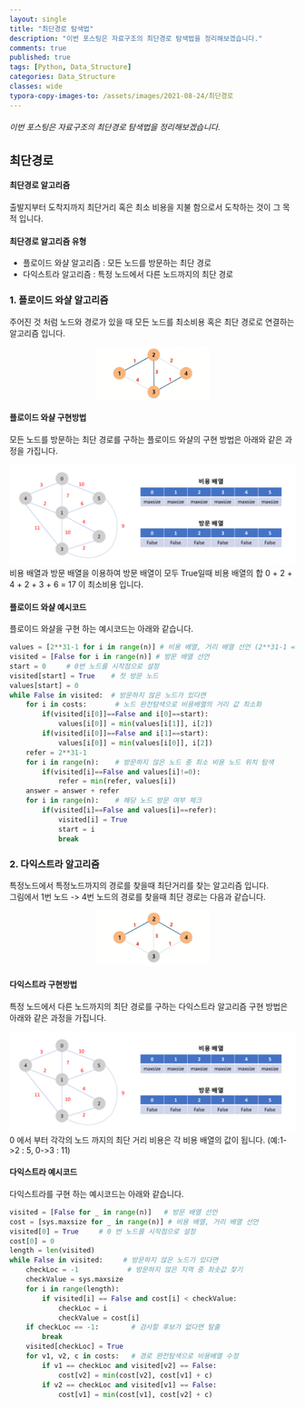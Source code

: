 ```yaml
---
layout: single
title: "최단경로 탐색법"
description: "이번 포스팅은 자료구조의 최단경로 탐색법을 정리해보겠습니다."
comments: true
published: true
tags: [Python, Data_Structure]
categories: Data_Structure
classes: wide
typora-copy-images-to: /assets/images/2021-08-24/최단경로
---
```


###### 이번 포스팅은 자료구조의 최단경로 탐색법을 정리해보겠습니다.


## 최단경로
#### 최단경로 알고리즘
출발지부터 도착지까지 최단거리 혹은 최소 비용을 지불 함으로서 도착하는 것이 그 목적 입니다.<br>

#### 최단경로 알고리즘 유형
- 플로이드 와샬 알고리즘 : 모든 노드를 방문하는 최단 경로 
- 다익스트라 알고리즘 : 특정 노드에서 다른 노드까지의 최단 경로

### 1. 플로이드 와샬 알고리즘
주어진 것 처럼 노드와 경로가 있을 때 모든 노드를 최소비용 혹은 최단 경로로 연결하는 알고리즘 입니다.<br>
<center>
<img src="/assets/images/2021-08-24/최단경로/1.png" width="40%" height="40%" alt="1"/>
</center>

#### 플로이드 와샬 구현방법
모든 노드를 방문하는 최단 경로를 구하는 플로이드 와샬의 구현 방법은 아래와 같은 과정을 가집니다.<br>
<center>
<img src="/assets/images/2021-08-24/최단경로/2.gif" alt="2"/>
</center>
비용 배열과 방문 배열을 이용하여 방문 배열이 모두 True일때 비용 배열의 합 0 + 2 + 4 + 2 + 3 + 6 = 17 이 최소비용 입니다.<br>

#### 플로이드 와샬 예시코드
플로이드 와샬을 구현 하는 예시코드는 아래와 같습니다.<br>


```python
values = [2**31-1 for i in range(n)] # 비용 배열, 거리 배열 선언 (2**31-1 => 정수 자료형 최대 범위)
visited = [False for i in range(n)] # 방문 배열 선언
start = 0     # 0번 노드를 시작점으로 설정
visited[start] = True    # 첫 방문 노드 
values[start] = 0
while False in visited:  # 방문하지 않은 노드가 있다면
    for i in costs:       # 노드 완전탐색으로 비용배열의 거리 값 최소화
        if(visited[i[0]]==False and i[0]==start):
            values[i[0]] = min(values[i[1]], i[2])
        if(visited[i[0]]==False and i[1]==start):
            values[i[0]] = min(values[i[0]], i[2])
    refer = 2**31-1
    for i in range(n):    # 방문하지 않은 노드 중 최소 비용 노드 위치 탐색
        if(visited[i]==False and values[i]!=0):
            refer = min(refer, values[i])
    answer = answer + refer
    for i in range(n):    # 해당 노드 방문 여부 체크
        if(visited[i]==False and values[i]==refer):
            visited[i] = True
            start = i
            break
```

### 2. 다익스트라 알고리즘
특정노드에서 특정노드까지의 경로를 찾을때 최단거리를 찾는 알고리즘 입니다.<br>
그림에서 1번 노드 -> 4번 노드의 경로를 찾을때 최단 경로는 다음과 같습니다.<br>
<center>
<img src="/assets/images/2021-08-24/최단경로/3.png" width="40%" height="40%" alt="3"/>
</center>

#### 다익스트라 구현방법
특정 노드에서 다른 노드까지의 최단 경로를 구하는 다익스트라 알고리즘 구현 방법은 아래와 같은 과정을 가집니다.<br>
<center>
<img src="/assets/images/2021-08-24/최단경로/4.gif" alt="4"/>
</center>
0 에서 부터 각각의 노드 까지의 최단 거리 비용은 각 비용 배열의 값이 됩니다. (예:1->2 : 5, 0->3 : 11)<br>

#### 다익스트라 예시코드
다익스트라를 구현 하는 예시코드는 아래와 같습니다.<br>


```python
visited = [False for _ in range(n)]   # 방문 배열 선언
cost = [sys.maxsize for _ in range(n)] # 비용 배열, 거리 배열 선언
visited[0] = True     # 0 번 노드를 시작점으로 설정
cost[0] = 0       
length = len(visited)
while False in visited:     # 방문하지 않은 노드가 있다면
    checkLoc = -1            # 방문하지 않은 지역 중 최솟값 찾기
    checkValue = sys.maxsize 
    for i in range(length):
        if visited[i] == False and cost[i] < checkValue:
            checkLoc = i
            checkValue = cost[i]
    if checkLoc == -1:        # 검사할 후보가 없다면 탈출
        break
    visited[checkLoc] = True
    for v1, v2, c in costs:   # 경로 완전탐색으로 비용배열 수정
        if v1 == checkLoc and visited[v2] == False:
            cost[v2] = min(cost[v2], cost[v1] + c)
        if v2 == checkLoc and visited[v1] == False:
            cost[v1] = min(cost[v1], cost[v2] + c)
```
